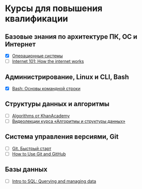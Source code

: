 # Курсы для повышения квалификации

## Базовые знания по архитектуре ПК, ОС и Интернет
- [x] [Операционные системы](https://ru.hexlet.io/courses/operating_systems)
- [ ] [Internet 101: How the internet works](https://www.khanacademy.org/computing/computer-science/internet-intro)

## Администрирование, Linux и CLI, Bash
- [x] [Bash: Основы командной строки](https://ru.hexlet.io/courses/bash)

## Структуры данных и алгоритмы
- [ ] [Algorithms от KhanAcademy](https://www.khanacademy.org/computing/computer-science/algorithms)
- [ ] [Видеолекции курса «Алгоритмы и структуры данных»](https://yandexdataschool.ru/edu-process/courses/algorithms)

## Система управления версиями, Git
- [ ] [Git. Быстрый старт](https://geekbrains.ru/courses/66)
- [ ] [How to Use Git and GitHub](https://www.udacity.com/course/how-to-use-git-and-github--ud775)

## Базы данных
- [ ] [Intro to SQL: Querying and managing data](https://www.khanacademy.org/computing/computer-programming/sql)
